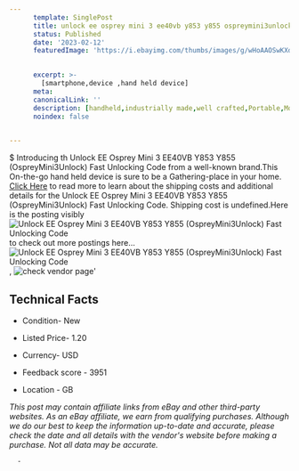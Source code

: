 ```yaml
---
      template: SinglePost
      title: unlock ee osprey mini 3 ee40vb y853 y855 ospreymini3unlock fast unlocking code
      status: Published
      date: '2023-02-12'
      featuredImage: 'https://i.ebayimg.com/thumbs/images/g/wHoAAOSwKXdacIgL/s-l225.jpg'
       

      excerpt: >-
        [smartphone,device ,hand held device]
      meta:
      canonicalLink: ''
      description: [handheld,industrially made,well crafted,Portable,Mobile,Compact,Convenient,Lightweight,Maneuverable,Man-portable,Miniature,Carriable,Hand-held,Light,Holdable,Transportable,Mobile device,Pocket-sized,On-the-go,Wireless,Cordless,Compact size,Convenient size, smartphone,device ,hand held device]
      noindex: false
      

---
```

$
      Introducing th Unlock EE Osprey Mini 3 EE40VB Y853 Y855 (OspreyMini3Unlock) Fast Unlocking Code from a well-known brand.This On-the-go hand held device is sure to be a Gathering-place in your home. [Click Here](https://www.ebay.com/itm/324598869850?hash=item4b9399af5a%3Ag%3AwHoAAOSwKXdacIgL&mkevt=1&mkcid=1&mkrid=711-53200-19255-0&campid=%253CePNCampaignId%253E&customid=%253CreferenceId%253E&toolid=10049) to read more to learn about the shipping costs and additional details for the Unlock EE Osprey Mini 3 EE40VB Y853 Y855 (OspreyMini3Unlock) Fast Unlocking Code. Shipping cost is undefined.Here is the posting visibly ![Unlock EE Osprey Mini 3 EE40VB Y853 Y855 (OspreyMini3Unlock) Fast Unlocking Code](https://i.ebayimg.com/thumbs/images/g/wHoAAOSwKXdacIgL/s-l225.jpg) to check out more postings here... ![Unlock EE Osprey Mini 3 EE40VB Y853 Y855 (OspreyMini3Unlock) Fast Unlocking Code](https://i.ebayimg.com/images/g/wHoAAOSwKXdacIgL/s-l640.jpg), ![check vendor page](https://origin-galleryplus.ebayimg.com/ws/web/324598869850_2_0_1/225x225.jpg,https://origin-galleryplus.ebayimg.com/ws/web/324598869850_3_0_1/225x225.jpg,https://origin-galleryplus.ebayimg.com/ws/web/324598869850_4_0_1/225x225.jpg,https://origin-galleryplus.ebayimg.com/ws/web/324598869850_5_0_1/225x225.jpg,https://origin-galleryplus.ebayimg.com/ws/web/324598869850_6_0_1/225x225.jpg,https://origin-galleryplus.ebayimg.com/ws/web/324598869850_7_0_1/225x225.jpg,https://origin-galleryplus.ebayimg.com/ws/web/324598869850_8_0_1/225x225.jpg,https://origin-galleryplus.ebayimg.com/ws/web/324598869850_9_0_1/225x225.jpg,https://origin-galleryplus.ebayimg.com/ws/web/324598869850_10_0_1/225x225.jpg,https://origin-galleryplus.ebayimg.com/ws/web/324598869850_11_0_1/225x225.jpg)'

      

 ## Technical Facts 



     
      

 - Condition- New 


      

 - Listed Price- 1.20 


      

 - Currency- USD 


      

 - Feedback score - 3951 


      

 - Location - GB 


      
      

 *_This post may contain affiliate links from eBay and other third-party websites. As an eBay affiliate, we earn from qualifying purchases. Although we do our best to keep the information up-to-date and accurate, please check the date and all details with the vendor's website before making a purchase. Not all data may be accurate._*




      -
